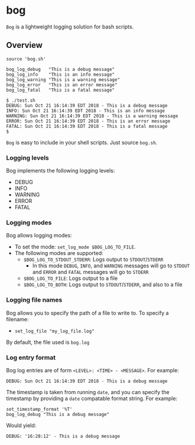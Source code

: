 # bog

`Bog` is a lightweight logging solution for bash scripts.

## Overview

```
source 'bog.sh'

bog_log_debug   "This is a debug message"
bog_log_info    "This is an info message"
bog_log_warning "This is a warning message"
bog_log_error   "This is an error message"
bog_log_fatal   "This is a fatal message"
```

```
$ ./test.sh
DEBUG: Sun Oct 21 16:14:39 EDT 2018 - This is a debug message
INFO: Sun Oct 21 16:14:39 EDT 2018 - This is an info message
WARNING: Sun Oct 21 16:14:39 EDT 2018 - This is a warning message
ERROR: Sun Oct 21 16:14:39 EDT 2018 - This is an error message
FATAL: Sun Oct 21 16:14:39 EDT 2018 - This is a fatal message
$
```
`Bog` is easy to include in your shell scripts. Just source `bog.sh`.

### Logging levels

Bog implements the following logging levels:
* DEBUG
* INFO
* WARNING
* ERROR
* FATAL

### Logging modes

Bog allows logging modes:
* To set the mode: `set_log_mode $BOG_LOG_TO_FILE`.
* The following modes are supported:
  * `$BOG_LOG_TO_STDOUT_STDERR`: Logs output to `STDOUT`/`STDERR`
    * In this mode `DEBUG`, `INFO`, and `WARNING` messages will go to `STDOUT` and `ERROR` and `FATAL` messages will go to `STDERR`
  * `$BOG_LOG_TO_FILE`: Logs output to a file
  * `$BOG_LOG_TO_BOTH`: Logs output to `STDOUT`/`STDERR`, and also to a file

### Logging file names

Bog allows you to specify the path of a file to write to. To specify a filename:
* `set_log_file "my_log_file.log"`

By default, the file used is `bog.log`

### Log entry format

Bog log entries are of form `<LEVEL>: <TIME> - <MESSAGE>`. For example:
```
DEBUG: Sun Oct 21 16:14:39 EDT 2018 - This is a debug message
```

The timestamp is taken from running `date`, and you can specify the timestamp by providing a `date` compatable format string. For example:
```
set_timestamp_format '%T'
bog_log_debug "This is a debug message"
```

Would yield:
```
DEBUG: '16:28:12' - This is a debug message
```
